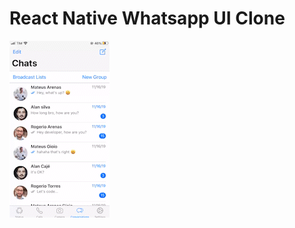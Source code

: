 # React Native Whatsapp UI Clone


![alt text](https://github.com/MateusArenas/whatsapp-ui/blob/main/whatsapp.gif "Logo Title Text 1")
